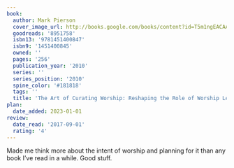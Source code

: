 ```yaml
---
book:
  author: Mark Pierson
  cover_image_url: http://books.google.com/books/content?id=T5m1ngEACAAJ&printsec=frontcover&img=1&zoom=1&source=gbs_api
  goodreads: '8951758'
  isbn13: '9781451400847'
  isbn9: '1451400845'
  owned: ''
  pages: '256'
  publication_year: '2010'
  series: ''
  series_position: '2010'
  spine_color: '#181818'
  tags: ''
  title: 'The Art of Curating Worship: Reshaping the Role of Worship Leader'
plan:
  date_added: 2023-01-01
review:
  date_read: '2017-09-01'
  rating: '4'
---
```


Made me think more about the intent of worship and planning for it than any book I’ve read in a while. Good stuff.
